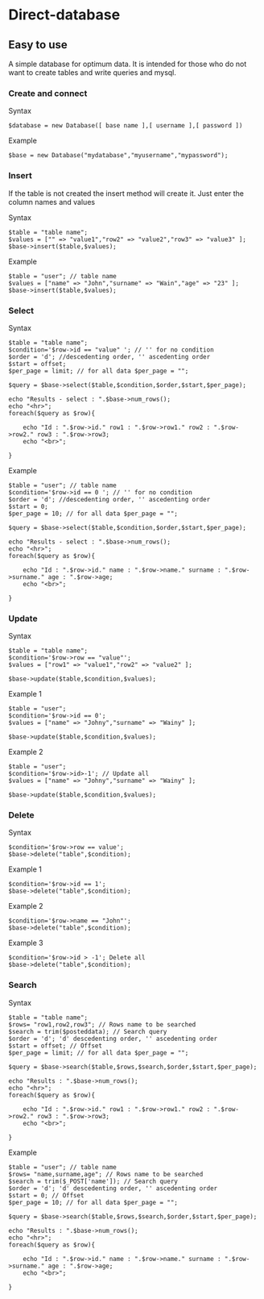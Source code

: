# Direct-database

## Easy to use

A simple database for optimum data. It is intended for those who do not want to create tables and write queries and mysql.

### Create and connect 

Syntax
```
$database = new Database([ base name ],[ username ],[ password ])
```
Example
```
$base = new Database("mydatabase","myusername","mypassword");
```
### Insert
If the table is not created the insert method will create it. Just enter the column names and values

Syntax
```
$table = "table name";
$values = ["" => "value1","row2" => "value2","row3" => "value3" ];
$base->insert($table,$values);
```
Example
```
$table = "user"; // table name
$values = ["name" => "John","surname" => "Wain","age" => "23" ];
$base->insert($table,$values);
```

### Select 

Syntax
```
$table = "table name";  
$condition='$row->id == "value" '; // '' for no condition 
$order = 'd'; //descedenting order, '' ascedenting order
$start = offset;
$per_page = limit; // for all data $per_page = "";

$query = $base->select($table,$condition,$order,$start,$per_page);

echo "Results - select : ".$base->num_rows();
echo "<hr>";
foreach($query as $row){
	
	echo "Id : ".$row->id." row1 : ".$row->row1." row2 : ".$row->row2." row3 : ".$row->row3;
	echo "<br>";
	
}
```
Example
```
$table = "user"; // table name
$condition='$row->id == 0 '; // '' for no condition 
$order = 'd'; //descedenting order, '' ascedenting order
$start = 0;
$per_page = 10; // for all data $per_page = "";

$query = $base->select($table,$condition,$order,$start,$per_page);

echo "Results - select : ".$base->num_rows();
echo "<hr>";
foreach($query as $row){
	
	echo "Id : ".$row->id." name : ".$row->name." surname : ".$row->surname." age : ".$row->age;
	echo "<br>";
	
}
```

### Update

Syntax
```
$table = "table name"; 
$condition='$row->row == "value"';
$values = ["row1" => "value1","row2" => "value2" ]; 

$base->update($table,$condition,$values);
```
Example 1
```
$table = "user";
$condition='$row->id == 0';
$values = ["name" => "Johny","surname" => "Wainy" ]; 

$base->update($table,$condition,$values);
```
Example 2
```
$table = "user";
$condition='$row->id>-1'; // Update all
$values = ["name" => "Johny","surname" => "Wainy" ]; 

$base->update($table,$condition,$values);
```

### Delete

Syntax
```
$condition='$row->row == value';
$base->delete("table",$condition);
```
Example 1
```
$condition='$row->id == 1';
$base->delete("table",$condition);
```
Example 2
```
$condition='$row->name == "John"';
$base->delete("table",$condition);
```
Example 3
```
$condition='$row->id > -1'; Delete all
$base->delete("table",$condition);
```

### Search

Syntax
```
$table = "table name"; 
$rows= "row1,row2,row3"; // Rows name to be searched
$search = trim($posteddata); // Search query
$order = 'd'; 'd' descedenting order, '' ascedenting order
$start = offset; // Offset
$per_page = limit; // for all data $per_page = "";

$query = $base->search($table,$rows,$search,$order,$start,$per_page);

echo "Results : ".$base->num_rows();
echo "<hr>";
foreach($query as $row){
	
	echo "Id : ".$row->id." row1 : ".$row->row1." row2 : ".$row->row2." row3 : ".$row->row3;
	echo "<br>";
	
}
```
Example
```
$table = "user"; // table name
$rows= "name,surname,age"; // Rows name to be searched
$search = trim($_POST['name']); // Search query
$order = 'd'; 'd' descedenting order, '' ascedenting order
$start = 0; // Offset
$per_page = 10; // for all data $per_page = "";

$query = $base->search($table,$rows,$search,$order,$start,$per_page);

echo "Results : ".$base->num_rows();
echo "<hr>";
foreach($query as $row){
	
	echo "Id : ".$row->id." name : ".$row->name." surname : ".$row->surname." age : ".$row->age;
	echo "<br>";
	
}
```